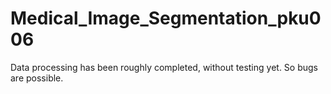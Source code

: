 # Medical_Image_Segmentation_pku006

Data processing has been roughly completed, without testing yet. So bugs are possible.
